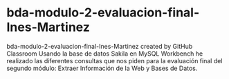 # bda-modulo-2-evaluacion-final-Ines-Martinez
bda-modulo-2-evaluacion-final-Ines-Martinez created by GitHub Classroom
Usando la base de datos Sakila en MySQL Workbench he realizado las diferentes consultas que nos piden para la evaluación final del segundo módulo: Extraer Información de la Web y Bases de Datos.
